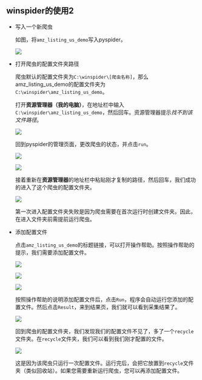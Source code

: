 ## winspider的使用2

* 写入一个新爬虫

	如图，将`amz_listing_us_demo`写入pyspider。
    
    ![](https://raw.githubusercontent.com/zebra-cl/winspider-spiders/master/docs/images/20180701155944.png)
    
* 打开爬虫的配置文件夹路径

    爬虫默认的配置文件夹为`C:\winspider\[爬虫名称]`，那么amz_listing_us_demo的配置文件夹为`C:\winspider\amz_listing_us_demo`。
    
    打开**资源管理器（我的电脑）**，在地址栏中输入`C:\winspider\amz_listing_us_demo`，然后回车。资源管理器提示*找不到该文件路径*。
    
    ![](https://raw.githubusercontent.com/zebra-cl/winspider-spiders/master/docs/images/20180702094425.png)
    
    回到pyspider的管理页面，更改爬虫的状态，并点击`run`。
    
    ![](https://box.kancloud.cn/9dab13d17c0bb0dbea83dc5d3970b33f_1212x213.png)
    
    ![](https://box.kancloud.cn/8a419d2382c4da05549b94dabf86da4d_1440x216.png)
    
    接着重新在**资源管理器**的地址栏中粘贴刚才复制的路径，然后回车，我们成功的进入了这个爬虫的配置文件夹。
    
    ![](https://box.kancloud.cn/0e08a070a17f1673d419f84cbc15b5ec_904x244.png)
    
    第一次进入配置文件夹失败是因为爬虫需要在首次运行时创建文件夹。因此，在进入文件夹前需提前运行爬虫。  
    
* 添加配置文件
    
    点击`amz_listing_us_demo`的标题链接，可以打开操作帮助。按照操作帮助的提示，我们需要添加配置文件。
    
    ![](https://raw.githubusercontent.com/zebra-cl/winspider-spiders/master/docs/images/20180701160521.png)
    
    ![](https://box.kancloud.cn/63a8f927ad1333c1c569f8e9123aa781_1142x337.png)
    
    ![](https://box.kancloud.cn/6f785a9b4239fc1ca757ce435f44fbcd_523x157.png)
    
	按照操作帮助的说明添加配置文件后，点击`Run`，程序会自动运行您添加的配置文件。然后点击`Result`，来到结果页，我们就可以看到采集结果了。
    
    ![](https://box.kancloud.cn/c0b4e69a01c8712b5e98bd6980308401_1436x197.png)
    
    回到爬虫的配置文件夹，我们发现我们的配置文件不见了，多了一个`recycle`文件夹。在`recycle`文件夹，我们可以看到我们刚才配置的文件。
    
    ![](https://box.kancloud.cn/288145e5f8e59716d1f3ab941b8c8579_776x268.png)
    
    这是因为该爬虫只运行一次配置文件。运行完后，会把它放置到`recycle`文件夹（类似回收站）。如果您需要重新运行爬虫，您可以再添加配置文件。
    
    
    
    
    